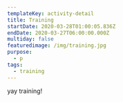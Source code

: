 ```yaml
---
templateKey: activity-detail
title: Training
startDate: 2020-03-28T01:00:05.836Z
endDate: 2020-03-27T06:00:00.000Z
multiday: false
featuredimage: /img/training.jpg
purpose:
  - p
tags:
  - training
---
```

yay training!